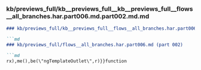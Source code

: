 ### kb/previews_full/kb__previews_full__kb__previews_full__flows__all_branches.har.part006.md.part002.md.md

```md
### kb/previews_full/kb__previews_full__flows__all_branches.har.part006.md.part002.md

```md
### kb/previews_full/flows__all_branches.har.part006.md (part 002)

```md
rx),me(),be(\"ngTemplateOutlet\",r)}}function 
```

```

```

```
